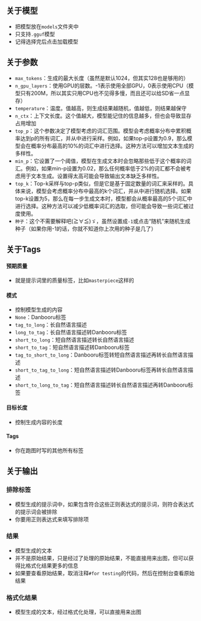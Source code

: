 ## 关于模型
- 把模型放在`models`文件夹中
- 只支持`.gguf`模型
- 记得选择完后点击加载模型
## 关于参数
- `max_tokens`：生成的最大长度（虽然是默认1024，但其实128也是够用的）
- `n_gpu_layers`：使用GPU的层数。-1表示使用全部GPU，0表示使用CPU（模型只有200M，所以其实只用CPU也不见得多慢，而且还可以给SD省一点显存）
- `temperature`：温度。值越高，则生成结果越随机，值越低，则结果越保守
- `n_ctx`：上下文长度。这个值越大，模型能记住的信息越多，但也会导致显存占用增加
- `top_p`：这个参数决定了模型考虑的词汇范围。模型会考虑概率分布中累积概率达到p的所有词汇，并从中进行采样。例如，如果top-p设置为0.9，那么模型会在概率分布最高的10%的词汇中进行选择。这种方法可以增加文本生成的多样性。
- `min_p`：它设置了一个阈值，模型在生成文本时会忽略那些低于这个概率的词汇。例如，如果min-p设置为0.02，那么任何概率低于2%的词汇都不会被考虑用于文本生成。设置得太高可能会导致输出文本缺乏多样性。
- `top_k`：Top-k采样与top-p类似，但是它是基于固定数量的词汇来采样的。具体来说，模型会考虑概率分布中最高的k个词汇，并从中进行随机选择。如果top-k设置为5，那么在每一步生成文本时，模型都会从概率最高的5个词汇中进行选择。这种方法可以减少低概率词汇的选取，但可能会导致一些词汇被过度使用。
- `种子`：这个不需要解释吧(≧∀≦)ゞ，虽然设置成`-1`或点击“随机”来随机生成种子（如果你用-1的话，你就不知道你上次用的种子是几了）
## 关于Tags
#### 预期质量
- 就是提示词里的质量标签，比如`masterpiece`这样的
#### 模式
- 控制模型生成的内容
- `None`：Danbooru标签 
- `tag_to_long`：长自然语言描述 
- `long_to_tag`：长自然语言描述转Danbooru标签 
- `short_to_long`：短自然语言描述转长自然语言描述 
- `short_to_tag`：短自然语言描述转Danbooru标签 
- `tag_to_short_to_long`：Danbooru标签转短自然语言描述再转长自然语言描述 
- `short_to_tag_to_long`：短自然语言描述转Danbooru标签再转长自然语言描述 
- `short_to_long_to_tag`：短自然语言描述转长自然语言描述再转Danbooru标签 
#### 目标长度
- 控制生成内容的长度
#### Tags
- 你在跑图时写的其他所有标签
## 关于输出
### 排除标签
- 模型生成的提示词中，如果包含符合这些正则表达式的提示词，则符合表达式的提示词会被排除
- 你要用正则表达式来填写排除项
### 结果
- 模型生成的文本
- 并不是原始结果，只是经过了处理的原始结果，不能直接用来出图，但可以获得比格式化结果更多的信息
- 如果要查看原始结果，取消注释`#for testing`的代码，然后在控制台查看原始结果
### 格式化结果
- 模型生成的文本，经过格式化处理，可以直接用来出图